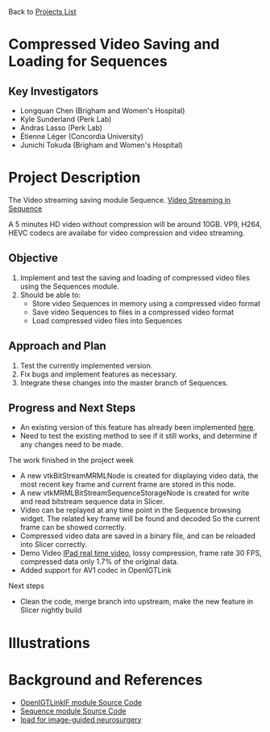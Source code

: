 Back to [Projects List](../../README.md#ProjectsList)

# Compressed Video Saving and Loading for Sequences

## Key Investigators

- Longquan Chen (Brigham and Women's Hospital)
- Kyle Sunderland (Perk Lab)
- Andras Lasso (Perk Lab)
- Étienne Léger (Concordia University)
- Junichi	Tokuda (Brigham and Women's Hospital)

# Project Description
The Video streaming saving module Sequence. [Video Streaming in Sequence](https://drive.google.com/open?id=1gCdVS6aRlg__4KuaoDLK4HqSbAFGoZ4d)

A 5 minutes HD video without compression will be around 10GB. VP9, H264, HEVC codecs are availabe for video compression and video streaming.

## Objective

1. Implement and test the saving and loading of compressed video files using the Sequences module.
2. Should be able to:
    - Store video Sequences in memory using a compressed video format
    - Save video Sequences to files in a compressed video format
    - Load compressed video files into Sequences

## Approach and Plan

1. Test the currently implemented version.
1. Fix bugs and implement features as necessary.
1. Integrate these changes into the master branch of Sequences.

## Progress and Next Steps

<!--Describe progress and next steps in a few bullet points as you are making progress.-->

- An existing version of this feature has already been implemented [here](https://github.com/leochan2009/Sequences/tree/BitStreamForVideo).
- Need to test the existing method to see if it still works, and determine if any changes need to be made.

The work finished in the project week
- A new vtkBitStreamMRMLNode is created for displaying video data, the most recent key frame and current frame are stored in this node.
- A new vtkMRMLBitStreamSequenceStorageNode is created for write and read bitstream sequence data in Slicer.
- Video can be replayed at any time point in the Sequence browsing widget. The related key frame will be found and decoded So the current frame can be showed correctly.
- Compressed video data are saved in a binary file, and can be reloaded into Slicer correctly.
- Demo Video [IPad real time video](https://drive.google.com/open?id=1WUel7oUq8ndm2i-7pMZGIdSIh0Qak9XY), lossy compression, frame rate 30 FPS, compressed data only 1.7% of the original data.
- Added support for AV1 codec in OpenIGTLink

Next steps
- Clean the code, merge branch into upstream, make the new feature in Slicer nightly build

# Illustrations

<!--Add pictures and links to videos that demonstrate what has been accomplished.-->

<!-- ![Description of picture](Example2.jpg) -->
<!-- ![Some more images](Example2.jpg) -->

# Background and References

<!--Use this space for information that may help people better understand your project, like links to papers, source code, or data.-->

- [OpenIGTLinkIF module Source Code](https://github.com/openigtlink/OpenIGTLinkIF/tree/IGTLIOFullIntegration)
- [Sequence module Source Code](https://github.com/leochan2009/Sequences/tree/BitStreamForVideo)
- [Ipad for image-guided neurosurgery](http://digital-library.theiet.org/content/journals/10.1049/htl.2017.0062?crawler=true&mimetype=application/pdf&tags=noindex)
<!-- Documentation: https://link.to.docs -->
<!-- Test data: https://link.to.test.data -->

